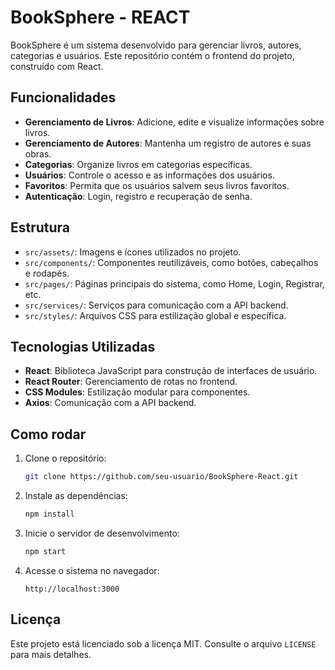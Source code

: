 # BookSphere - REACT

BookSphere é um sistema desenvolvido para gerenciar livros, autores, categorias e usuários. Este repositório contém o frontend do projeto, construído com React.

## Funcionalidades
- **Gerenciamento de Livros**: Adicione, edite e visualize informações sobre livros.
- **Gerenciamento de Autores**: Mantenha um registro de autores e suas obras.
- **Categorias**: Organize livros em categorias específicas.
- **Usuários**: Controle o acesso e as informações dos usuários.
- **Favoritos**: Permita que os usuários salvem seus livros favoritos.
- **Autenticação**: Login, registro e recuperação de senha.

## Estrutura
- `src/assets/`: Imagens e ícones utilizados no projeto.
- `src/components/`: Componentes reutilizáveis, como botões, cabeçalhos e rodapés.
- `src/pages/`: Páginas principais do sistema, como Home, Login, Registrar, etc.
- `src/services/`: Serviços para comunicação com a API backend.
- `src/styles/`: Arquivos CSS para estilização global e específica.

## Tecnologias Utilizadas
- **React**: Biblioteca JavaScript para construção de interfaces de usuário.
- **React Router**: Gerenciamento de rotas no frontend.
- **CSS Modules**: Estilização modular para componentes.
- **Axios**: Comunicação com a API backend.

## Como rodar
1. Clone o repositório:
   ```bash
   git clone https://github.com/seu-usuario/BookSphere-React.git
   ```
2. Instale as dependências:
   ```bash
   npm install
   ```
3. Inicie o servidor de desenvolvimento:
   ```bash
   npm start
   ```
4. Acesse o sistema no navegador:
   ```
   http://localhost:3000
   ```

## Licença
Este projeto está licenciado sob a licença MIT. Consulte o arquivo `LICENSE` para mais detalhes.
